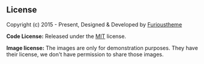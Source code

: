 <!-- licence -->
## License

Copyright (c) 2015 - Present, Designed & Developed by [Furioustheme](https://furioustheme.com)

**Code License:** Released under the [MIT](https://github.com/furioustheme/edification/blob/main/LICENSE) license.

**Image license:** The images are only for demonstration purposes. They have their license, we don't have permission to share those images.
